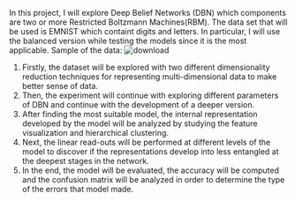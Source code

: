 In this project, I will explore Deep Belief Networks (DBN) which components are two or more Restricted Boltzmann Machines(RBM). 
The data set that will be used is EMNIST which containt digits and letters. In particular, I will use the balanced version while testing the models since it is the most applicable. 
Sample of the data:
![download](https://github.com/user-attachments/assets/d7573782-b8ee-4cc7-ac36-b891746af99a)


1. Firstly, the dataset will be explored with two different dimensionality reduction techniques for representing multi-dimensional data to make better sense of data.
2. Then, the experiment will continue with exploring different parameters of DBN and continue with the development of a deeper version.
3. After finding the most suitable model, the internal representation developed by the model will be analyzed by studying the feature visualization and hierarchical clustering.
4. Next, the linear read-outs will be performed at different levels of the model to discover if the representations develop into less entangled at the deepest stages in the network.
5. In the end, the model will be evaluated, the accuracy will be computed and the confusion matrix will be analyzed in order to determine the type of the errors that model made.
